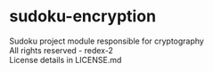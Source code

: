 # sudoku-encryption  
Sudoku project module responsible for cryptography  
All rights reserved - redex-2  
License details in LICENSE.md
